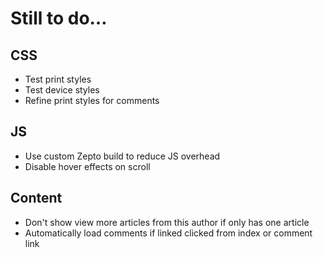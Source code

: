 # Still to do…

## CSS
* Test print styles
* Test device styles
* Refine print styles for comments

## JS
* Use custom Zepto build to reduce JS overhead
* Disable hover effects on scroll

## Content
* Don't show view more articles from this author if only has one article
* Automatically load comments if linked clicked from index or comment link